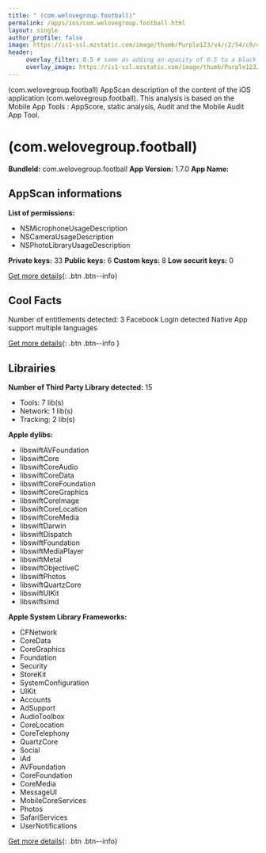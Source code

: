 ```yaml
---
title: " (com.welovegroup.football)"
permalink: /apps/ios/com.welovegroup.football.html
layout: single
author_profile: false
image: https://is1-ssl.mzstatic.com/image/thumb/Purple123/v4/c2/54/c0/c254c0b2-f4b9-4ee4-3792-a0cfd1553a83/source/512x512bb.jpg
header: 
     overlay_filter: 0.5 # same as adding an opacity of 0.5 to a black background
     overlay_image: https://is1-ssl.mzstatic.com/image/thumb/Purple123/v4/c2/54/c0/c254c0b2-f4b9-4ee4-3792-a0cfd1553a83/source/512x512bb.jpg
---
```

 (com.welovegroup.football) AppScan description of the content of the iOS application  (com.welovegroup.football). This analysis is based on the Mobile App Tools : AppScore, static analysis, Audit and the Mobile Audit App Tool.

#  (com.welovegroup.football)

**BundleId:** com.welovegroup.football
**App Version:** 1.7.0
**App Name:** 


## AppScan informations 

**List of permissions:** 
- NSMicrophoneUsageDescription
- NSCameraUsageDescription
- NSPhotoLibraryUsageDescription
  
  
**Private keys:** 33
**Public keys:** 6
**Custom keys:** 8
**Low securit keys:** 0
  
[Get more details](/pricing.html){: .btn .btn--info}

## Cool Facts

Number of entitlements detected: 3
Facebook Login detected
Native App
support multiple languages
  
[Get more details](/pricing.html){: .btn .btn--info }

## Librairies 
**Number of Third Party Library detected:** 15
- Tools: 7 lib(s)
- Network: 1 lib(s)
- Tracking: 2 lib(s)


**Apple dylibs:**
- libswiftAVFoundation
- libswiftCore
- libswiftCoreAudio
- libswiftCoreData
- libswiftCoreFoundation
- libswiftCoreGraphics
- libswiftCoreImage
- libswiftCoreLocation
- libswiftCoreMedia
- libswiftDarwin
- libswiftDispatch
- libswiftFoundation
- libswiftMediaPlayer
- libswiftMetal
- libswiftObjectiveC
- libswiftPhotos
- libswiftQuartzCore
- libswiftUIKit
- libswiftsimd


**Apple System Library Frameworks:**
- CFNetwork
- CoreData
- CoreGraphics
- Foundation
- Security
- StoreKit
- SystemConfiguration
- UIKit
- Accounts
- AdSupport
- AudioToolbox
- CoreLocation
- CoreTelephony
- QuartzCore
- Social
- iAd
- AVFoundation
- CoreFoundation
- CoreMedia
- MessageUI
- MobileCoreServices
- Photos
- SafariServices
- UserNotifications


  
[Get more details](/pricing.html){: .btn .btn--info}

